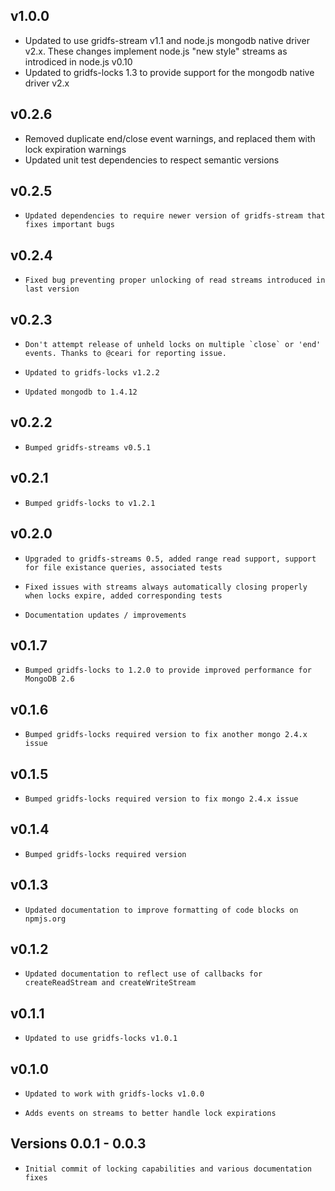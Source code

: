 ## v1.0.0

* Updated to use gridfs-stream v1.1 and node.js mongodb native driver v2.x. These changes implement node.js "new style" streams as introdiced in node.js v0.10
* Updated to gridfs-locks 1.3 to provide support for the mongodb native driver v2.x

## v0.2.6

* Removed duplicate end/close event warnings, and replaced them with lock expiration warnings
* Updated unit test dependencies to respect semantic versions

## v0.2.5

*     Updated dependencies to require newer version of gridfs-stream that fixes important bugs

## v0.2.4

*     Fixed bug preventing proper unlocking of read streams introduced in last version

## v0.2.3

*     Don't attempt release of unheld locks on multiple `close` or 'end' events. Thanks to @ceari for reporting issue.
*     Updated to gridfs-locks v1.2.2
*     Updated mongodb to 1.4.12

## v0.2.2

*     Bumped gridfs-streams v0.5.1

## v0.2.1

*     Bumped gridfs-locks to v1.2.1

## v0.2.0

*     Upgraded to gridfs-streams 0.5, added range read support, support for file existance queries, associated tests
*     Fixed issues with streams always automatically closing properly when locks expire, added corresponding tests
*     Documentation updates / improvements

## v0.1.7

*     Bumped gridfs-locks to 1.2.0 to provide improved performance for MongoDB 2.6

## v0.1.6

*     Bumped gridfs-locks required version to fix another mongo 2.4.x issue

## v0.1.5

*     Bumped gridfs-locks required version to fix mongo 2.4.x issue

## v0.1.4

*     Bumped gridfs-locks required version

## v0.1.3

*     Updated documentation to improve formatting of code blocks on npmjs.org

## v0.1.2

*     Updated documentation to reflect use of callbacks for createReadStream and createWriteStream

## v0.1.1

*     Updated to use gridfs-locks v1.0.1

## v0.1.0

*     Updated to work with gridfs-locks v1.0.0
*     Adds events on streams to better handle lock expirations

## Versions 0.0.1 - 0.0.3

*     Initial commit of locking capabilities and various documentation fixes
